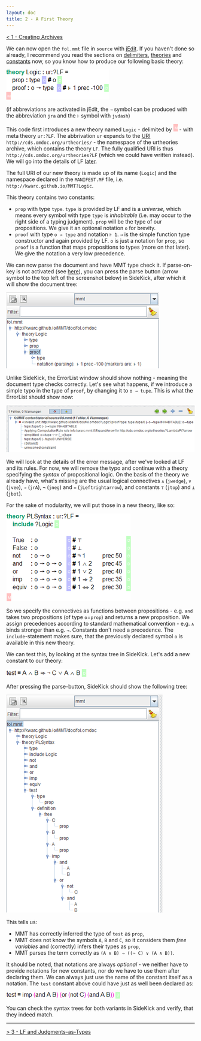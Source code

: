 ```yaml
---
layout: doc
title: 2 - A First Theory
---
```


[< 1 - Creating Archives](1archives.html)

We can now open the `fol.mmt` file in `source` with [jEdit](../../applications/jedit.html). If you haven't done so already, I recommend you read the sections on [delimiters](../../language/delimiters.html), [theories](../../language/modules.html#theories) and [constants](../../language/declarations.html#constants) now, so you know how to produce our following basic theory:

![`theory Logic : ur:?LF = prop : type \US # o \RS	proof : o → type \US # ⊦ 1 prec -100 \RS \GS`](../../img/tut01/theory1.png)

(if abbreviations are activated in jEdit, the `→` symbol can be produced with the abbreviation `jra` and the `⊦` symbol with `jvdash`)

This code first introduces a new theory named `Logic` - delimited by ![`\RS`](../../img/GS.png) - with meta theory `ur:?LF`. The abbrivation `ur` expands to the [URI](../../language/uris) `http://cds.omdoc.org/urtheories/` - the namespace of the urtheories archive, which contains the theory `LF`. The fully qualified URI is thus `http://cds.omdoc.org/urtheories?LF` (which we could have written instead). We will go into the details of LF [later](3LF.html).

The full URI of our new theory is made up of its name (`Logic`) and the namespace declared in the `MANIFEST.MF` file, i.e. `http://kwarc.github.io/MMT?Logic`.

This theory contains two constants:  

* `prop` with type `type`. `type` is provided by LF and is a *universe*, which means every symbol with type `type` is *inhabitable* (i.e. may occur to the right side of a typing judgment). `prop` will be the type of our propositions. We give it an optional notation `o` for brevity.
* `proof` with type `o → type` and notation `⊦ 1`. `→` is the simple function type constructor and again provided by LF. `o` is just a notation for `prop`, so `proof` is a function that maps propositions to types (more on that later). We give the notation a very low precedence.

We can now parse the document and have MMT type check it. If parse-on-key is not activated (see [here](../../setup/jedit.html)), you can press the parse button (arrow symbol to the top left of the screenshot below) in SideKick, after which it will show the document tree:

![Sidekick](../../img/tut01/sidekick.png)

Unlike SideKick, the ErrorList window should show nothing - meaning the document type checks correctly. Let's see what happens, if we introduce a simple typo in the type of `proof`, by changing it to `o → tupe`. This is what the ErrorList should show now:

![ErrorList](../../img/tut01/errorlist.png)

We will look at the details of the error message, after we've looked at LF and its rules. For now, we will remove the typo and continue with a theory specifying the *syntax* of propositional logic. On the basis of the theory we already have, what's missing are the usual logical connectives `∧` (`jwedge`), `∨` (`jvee`), `⇒` (`jrA`), `¬` (`jneg`) and `⇔` (`jLeftrightarrow`), and constants `⊤` (`jtop`) and `⊥` (`jbot`).

For the sake of modularity, we will put those in a new theory, like so:

![`theory PLSyntax : ur:?LF =	include ?Logic \RS True	: o	\US # ⊤	\RS False : o	\US # ⊥	\RS not : o → o \US # ¬ 1 prec 50 \RS and : o → o → o \US # 1 ∧ 2 prec 45 \RS or : o → o → o \US # 1 ∨ 2 prec 40 \RS	imp	: o → o → o \US # 1 ⇒ 2 prec 35 \RS equiv	: o → o → o \US # 1 ⇔ 2 prec 30 \RS \GS`](../../img/tut01/theory2.png)

So we specify the connectives as functions between propositions - e.g. `and` takes two propositions (of type `o`=`prop`) and returns a new proposition. We assign precedences according to standard mathematical convention - e.g. `∧` binds stronger than e.g. `⇒`. Constants don't need a precedence. The `include`-statement makes sure, that the previously declared symbol `o` is available in this new theory.

We can test this, by looking at the syntax tree in SideKick. Let's add a new constant to our theory:

![`test = A ∧ B ⇒ ¬ C ∨ A ∧ B \RS`](../../img/tut01/testconstant.png)

After pressing the parse-button, SideKick should show the following tree:

![SideKick](../../img/tut01/sidekick2.png)

This tells us:

* MMT has correctly inferred the type of `test` as `prop`,
* MMT does not know the symbols `A`, `B` and `C`, so it considers them *free variables* and (correctly) infers their types as `prop`,
* MMT parses the term correctly as `(A ∧ B) ⇒ ((¬ C) ∨ (A ∧ B))`. 

It should be noted, that notations are always *optional* - we neither have to provide notations for new constants, nor do we have to use them after declaring them. We can always just use the name of the constant itself as a notation. The `test` constant above could have just as well been declared as:

![`test = imp (and A B) (or (not C) (and A B)) \RS`](../../img/tut01/testconstant2.png)

You can check the syntax trees for both variants in SideKick and verify, that they indeed match. 

-----------------------------

[> 3 - LF and Judgments-as-Types](3LF.html)
